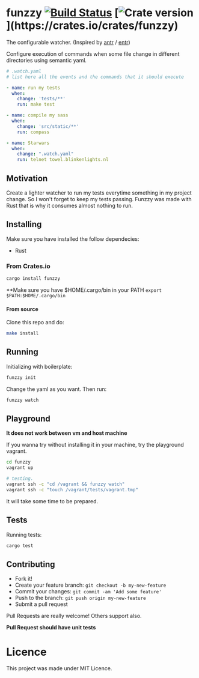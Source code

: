 # funzzy  [![Build Status](https://travis-ci.org/cristianoliveira/funzzy.svg?branch=master)](https://travis-ci.org/cristianoliveira/funzzy)  [![Crate version](https://img.shields.io/crates/v/funzzy.svg?)](https://crates.io/crates/funzzy)

The configurable watcher. (Inspired by [antr](https://github.com/juanibiapina/antr) / [entr](http://entrproject.org/))

Configure execution of commands when some file change in different directories using semantic yaml.

```yaml
# .watch.yaml
# list here all the events and the commands that it should execute

- name: run my tests
  when:
    change: 'tests/**'
    run: make test

- name: compile my sass
  when:
    change: 'src/static/**'
    run: compass

- name: Starwars
  when:
    change: ".watch.yaml"
    run: telnet towel.blinkenlights.nl
```

## Motivation
Create a lighter watcher to run my tests everytime something in my project change. So I won't forget to keep my tests passing. Funzzy was made with Rust that is why it consumes almost nothing to run.


## Installing
Make sure you have installed the follow dependecies:
- Rust

### From Crates.io
```bash
cargo install funzzy
```
**Make sure you have $HOME/.cargo/bin in your PATH
`export $PATH:$HOME/.cargo/bin`

#### From source
Clone this repo and do:
```bash
make install
```

## Running
Initializing with boilerplate:
```bash
funzzy init
```
Change the yaml as you want. Then run:
```bash
funzzy watch
```

## Playground 
**It does not work between vm and host machine**

If you wanna try without installing it in your machine, try the playground vagrant.
```bash
cd funzzy
vagrant up

# testing.
vagrant ssh -c "cd /vagrant && funzzy watch"
vagrant ssh -c "touch /vagrant/tests/vagrant.tmp"
```
It will take some time to be prepared.

## Tests
Running tests:
```bash
cargo test
```

## Contributing
 - Fork it!
 - Create your feature branch: `git checkout -b my-new-feature`
 - Commit your changes: `git commit -am 'Add some feature'`
 - Push to the branch: `git push origin my-new-feature`
 - Submit a pull request

Pull Requests are really welcome! Others support also.

**Pull Request should have unit tests**

# Licence
This project was made under MIT Licence.
